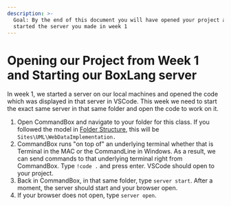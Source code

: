 ```yaml
---
description: >-
  Goal: By the end of this document you will have opened your project and
  started the server you made in week 1
---
```


# Opening our Project from Week 1 and Starting our BoxLang server

In week 1, we started a server on our local machines and opened the code which was displayed in that server in VSCode. This week we need to start the exact same server in that same folder and open the code to work on it.&#x20;

1. Open CommandBox and navigate to your folder for this class. If you followed the model in [Folder Structure](../week-1-software-and-setup/folder-structure.md), this will be `Sites\UML\WebDataImplementation.`&#x20;
2. CommandBox runs "on top of" an underlying terminal whether that is Terminal in the MAC or the CommandLine in Windows. As a result, we can send commands to that underlying terminal right from CommandBox. Type `!code .` and press enter. VSCode should open to your project.
3. Back in CommandBox, in that same folder, type `server start`. After a moment, the server should start and your browser open.&#x20;
4. If your browser does not open, type `server open`.&#x20;


